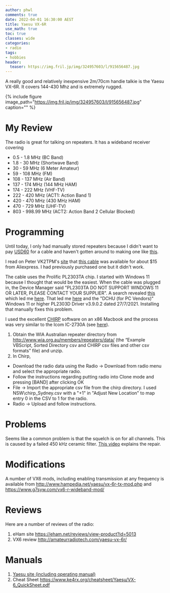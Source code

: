 ```yaml
---
author: phwl
comments: true
date: 2022-04-01 16:30:00 AEST
title: Yaesu VX-6R
use_math: true
toc: true
classes: wide
categories:
- radio
tags:
- hobbies
header:
  teaser: https://img.fril.jp/img/324957603/l/915656487.jpg
---
```


A really good and relatively inexpensive 2m/70cm handie talkie is the Yaesu VX-6R. It covers 144-430 Mhz and is extremely rugged.

{% include figure image_path="https://img.fril.jp/img/324957603/l/915656487.jpg" caption="" %}

# My Review
The radio is great for talking on repeaters. It has a wideband receiver 
covering 
* 0.5 - 1.8 MHz (BC Band)
* 1.8 - 30 MHz (Shortwave Band)
* 30 -  59 MHz (6 Meter Amateur)
* 59 - 108 MHz (FM)
* 108 - 137 MHz (Air Band)
* 137 - 174 MHz (144 MHz HAM)
* 174 - 222 MHz (VHF-TV)
* 222 - 420 MHz (ACT1: Action Band 1)
* 420 - 470 MHz (430 MHz HAM)
* 470 - 729 MHz (UHF-TV)
* 803 - 998.99 MHz (ACT2: Action Band 2 Cellular Blocked) 

# Programming
Until today, I only had manually stored repeaters because I
didn't want to pay [USD60](https://www.amazon.com/Yaesu-VX-6R-Cable-Programming-Software/dp/B004H5Q8IM) for a cable
and haven't gotten around to making one like [this](http://ad7gd.net/vx6/datacable.html).

I read on Peter VK2TPM's [site](https://blog.marxy.org/2021/11/programming-yaesu-vx-6-with-chirp.html)
that [this cable](https://www.aliexpress.com/item/33047585075.html) was available for about $15 from Aliexpress. I had previously purchased one but 
it didn't work. 

The cable uses the Prolific PL2303TA chip. I started with Windows 11 because
I thought that would be the easiest. When the cable was plugged in, the Device
Manager said "PL2303TA DO NOT SUPPORT WINDOWS 11 OR LATER, PLEASE CONTACT YOUR SUPPLIER". A search revealed [this](https://chirp.danplanet.com/issues/9509) which
led me [here](https://techcommunity.microsoft.com/t5/windows-11/pl2303-issues-prolific-usb-to-serial-drivers-win-11/m-p/2966957). That led me [here](http://www.prolific.com.tw/US/ShowProduct.aspx?p_id=225&pcid=41) and the "DCHU (for PC Vendors)" Windows 11 or higher PL2303D Driver v3.9.0.2 dated 27/7/2021. Installing that manually fixes this problem.

I used the excellent [CHIRP](https://chirp.danplanet.com/projects/chirp/wiki/Home)
software on an x86 Macbook and the process was very similar to 
the Icom IC-2730A (see [here](https://phwl.org/2018/how-to-program-australian-repeaters-into-an-icom-ic-2730a-using-chirp/)). 

1. Obtain the WIA Australian repeater directory from <http://www.wia.org.au/members/repeaters/data/> (the “Example VBScript, Sorted Directory csv and CHIRP csv files and other csv formats” file) and unzip.
2. In Chirp, 
 - Download the radio data using the Radio -> Download from radio menu and select the appropriate radio. 
 - Follow the instructions regarding putting radio into Clone mode and 
pressing [BAND] after clicking OK
 - File -> Import the appropriate csv file from the chirp directory. I used NSW\chirp_Sydney.csv with a "+1" in "Adjust New Location" to map entry 0 in the
CSV to 1 for the radio. 
 - Radio -> Upload and follow instructions.

# Problems
Seems like a common problem is that the squelch is on for all channels.
This is caused by a failed 450 kHz ceramic filter.
[This video](https://youtu.be/MFyehZ2hg1I) explains the repair.

# Modifications
A number of VX6 mods, including enabling transmission at any frequency
is available from  <http://www.hampedia.net/yaesu/vx-6r-tx-mod.php>
and <https://www.g7syw.com/vx6-r-wideband-mod/>

# Reviews
Here are a number of reviews of the radio:
1. eHam site <https://eham.net/reviews/view-product?id=5013>
1. VX6 review <http://amateurradiotech.com/yaesu-vx-6r/>

# Manuals
1. [Yaesu site (including operating manual)](https://www.yaesu.com/indexVS.cfm?cmd=DisplayProducts&ProdCatID=111&encProdID=4C6F204F6FEBB5BAFA58BCC1C131EAC0)
1. Cheat Sheet <https://www.ke4rx.org/cheatsheet/Yaesu/VX-6_QuickSheet.pdf>


